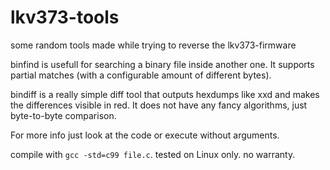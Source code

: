 # lkv373-tools
some random tools made while trying to reverse the lkv373-firmware

binfind is usefull for searching a binary file inside another one. It supports partial matches (with a configurable amount of different bytes).

bindiff is a really simple diff tool that outputs hexdumps like xxd and makes the differences visible in red. It does not have any fancy algorithms, just byte-to-byte comparison.

For more info just look at the code or execute without arguments.

compile with `gcc -std=c99 file.c`. tested on Linux only. no warranty.
